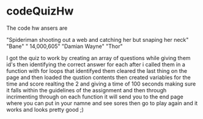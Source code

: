 # codeQuizHw
The code hw ansers are 

"Spideriman shooting out a web and catching her but snaping her neck"
"Bane"
" 14,000,605"
"Damian Wayne"
"Thor"

I got the quiz to work by creating an array of questions while giving them id's then identifying the correct answer for each
after i called them in a function with for loops that identifyed them cleared the last thing on the page and then loaded the qustion contents
then created variables for the time and score realting the 2 and giving a time of 100 seconds making sure it falls within the guidelines of the assignment 
and then through incrimenting through on each function it will send you to the end page where you can put in your namne and see sores
then go to play again and it works and looks pretty good ;) 
